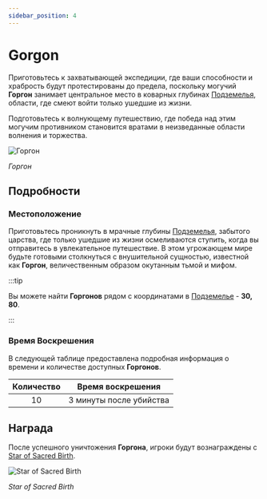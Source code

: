 ```yaml
---
sidebar_position: 4
---
```


# Gorgon

Приготовьтесь к захватывающей экспедиции, где ваши способности и храбрость будут протестированы до предела, поскольку могучий **Горгон** занимает центральное место в коварных глубинах [Подземелья](/maps/dungeon), области, где смеют войти только ушедшие из жизни.

Подготовьтесь к волнующему путешествию, где победа над этим могучим противником становится вратами в неизведанные области волнения и торжества.

![Горгон](/img/monsters/special/others/gorgon.jpg)

_Горгон_

## Подробности

### Местоположение

Приготовьтесь проникнуть в мрачные глубины [Подземелья](/maps/dungeon), забытого царства, где только ушедшие из жизни осмеливаются ступить, когда вы отправитесь в увлекательное путешествие. В этом угрожающем мире будьте готовыми столкнуться с внушительной сущностью, известной как **Горгон**, величественным образом окутанным тьмой и мифом.

:::tip

Вы можете найти **Горгонов** рядом с координатами в [Подземелье](/maps/dungeon) - **30, 80**.

:::

### Время Воскрешения

В следующей таблице предоставлена подробная информация о времени и количестве доступных **Горгонов**.

| Количество |    Время воскрешения    |
| :--------: | :---------------------: |
|     10     | 3 минуты после убийства |

## Награда

После успешного уничтожения **Горгона**, игроки будут вознаграждены с [Star of Sacred Birth](/items/item-bags/non-exc/star).

![Star of Sacred Birth](/img/items/item-bags/star.png)

_Star of Sacred Birth_

